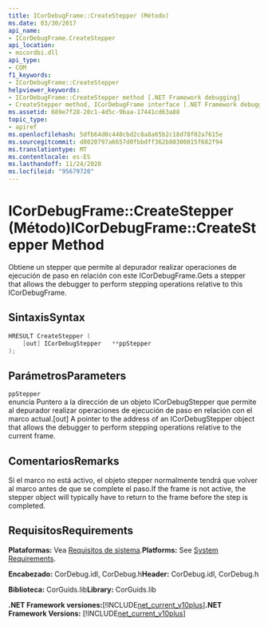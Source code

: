 ```yaml
---
title: ICorDebugFrame::CreateStepper (Método)
ms.date: 03/30/2017
api_name:
- ICorDebugFrame.CreateStepper
api_location:
- mscordbi.dll
api_type:
- COM
f1_keywords:
- ICorDebugFrame::CreateStepper
helpviewer_keywords:
- ICorDebugFrame::CreateStepper method [.NET Framework debugging]
- CreateStepper method, ICorDebugFrame interface [.NET Framework debugging]
ms.assetid: 689e7f28-20c1-4d5c-9baa-17441cd63a88
topic_type:
- apiref
ms.openlocfilehash: 5dfb64d0c440cbd2c8a8a65b2c18d78f02a7615e
ms.sourcegitcommit: d8020797a6657d0fbbdff362b80300815f682f94
ms.translationtype: MT
ms.contentlocale: es-ES
ms.lasthandoff: 11/24/2020
ms.locfileid: "95679720"
---
```

# <a name="icordebugframecreatestepper-method"></a><span data-ttu-id="69004-102">ICorDebugFrame::CreateStepper (Método)</span><span class="sxs-lookup"><span data-stu-id="69004-102">ICorDebugFrame::CreateStepper Method</span></span>

<span data-ttu-id="69004-103">Obtiene un stepper que permite al depurador realizar operaciones de ejecución de paso en relación con este ICorDebugFrame.</span><span class="sxs-lookup"><span data-stu-id="69004-103">Gets a stepper that allows the debugger to perform stepping operations relative to this ICorDebugFrame.</span></span>  
  
## <a name="syntax"></a><span data-ttu-id="69004-104">Sintaxis</span><span class="sxs-lookup"><span data-stu-id="69004-104">Syntax</span></span>  
  
```cpp  
HRESULT CreateStepper (  
    [out] ICorDebugStepper   **ppStepper  
);  
```  
  
## <a name="parameters"></a><span data-ttu-id="69004-105">Parámetros</span><span class="sxs-lookup"><span data-stu-id="69004-105">Parameters</span></span>  

 `ppStepper`  
 <span data-ttu-id="69004-106">enuncia Puntero a la dirección de un objeto ICorDebugStepper que permite al depurador realizar operaciones de ejecución de paso en relación con el marco actual.</span><span class="sxs-lookup"><span data-stu-id="69004-106">[out] A pointer to the address of an ICorDebugStepper object that allows the debugger to perform stepping operations relative to the current frame.</span></span>  
  
## <a name="remarks"></a><span data-ttu-id="69004-107">Comentarios</span><span class="sxs-lookup"><span data-stu-id="69004-107">Remarks</span></span>  

 <span data-ttu-id="69004-108">Si el marco no está activo, el objeto stepper normalmente tendrá que volver al marco antes de que se complete el paso.</span><span class="sxs-lookup"><span data-stu-id="69004-108">If the frame is not active, the stepper object will typically have to return to the frame before the step is completed.</span></span>  
  
## <a name="requirements"></a><span data-ttu-id="69004-109">Requisitos</span><span class="sxs-lookup"><span data-stu-id="69004-109">Requirements</span></span>  

 <span data-ttu-id="69004-110">**Plataformas:** Vea [Requisitos de sistema](../../get-started/system-requirements.md).</span><span class="sxs-lookup"><span data-stu-id="69004-110">**Platforms:** See [System Requirements](../../get-started/system-requirements.md).</span></span>  
  
 <span data-ttu-id="69004-111">**Encabezado:** CorDebug.idl, CorDebug.h</span><span class="sxs-lookup"><span data-stu-id="69004-111">**Header:** CorDebug.idl, CorDebug.h</span></span>  
  
 <span data-ttu-id="69004-112">**Biblioteca:** CorGuids.lib</span><span class="sxs-lookup"><span data-stu-id="69004-112">**Library:** CorGuids.lib</span></span>  
  
 <span data-ttu-id="69004-113">**.NET Framework versiones:**[!INCLUDE[net_current_v10plus](../../../../includes/net-current-v10plus-md.md)]</span><span class="sxs-lookup"><span data-stu-id="69004-113">**.NET Framework Versions:** [!INCLUDE[net_current_v10plus](../../../../includes/net-current-v10plus-md.md)]</span></span>
